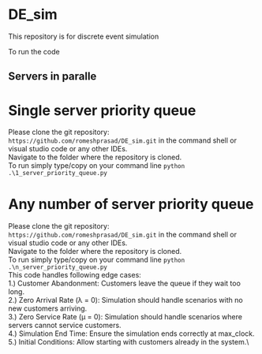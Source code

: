 # DE_sim
This repository is for discrete event simulation

To run the code 
## Servers in paralle
# Single server priority queue
Please clone the git repository: `https://github.com/romeshprasad/DE_sim.git` in the command shell or visual studio code or any other IDEs.\
Navigate to the folder where the repository is cloned.\
To run simply type/copy on your command line  `python .\1_server_priority_queue.py`


# Any number of server priority queue
Please clone the git repository: `https://github.com/romeshprasad/DE_sim.git` in the command shell or visual studio code or any other IDEs.\
Navigate to the folder where the repository is cloned.\
To run simply type/copy on your command line  `python .\n_server_priority_queue.py`\
This code handles following edge cases: \
1.) Customer Abandonment: Customers leave the queue if they wait too long.\
2.) Zero Arrival Rate (λ = 0): Simulation should handle scenarios with no new customers arriving.\
3.) Zero Service Rate (μ = 0): Simulation should handle scenarios where servers cannot service customers.\
4.) Simulation End Time: Ensure the simulation ends correctly at max_clock.\
5.) Initial Conditions: Allow starting with customers already in the system.\